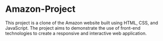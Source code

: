# Amazon-Project
This project is a clone of the Amazon website built using HTML, CSS, and JavaScript. The project aims to demonstrate the use of front-end technologies to create a responsive and interactive web application.
